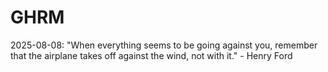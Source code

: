 # GHRM

2025-08-08: "When everything seems to be going against you, remember that the airplane takes off against the wind, not with it." - Henry Ford